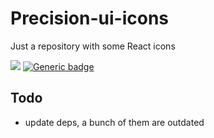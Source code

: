 <!-- # @iit/precision-ui-icons -->

# Precision-ui-icons

Just a repository with some React icons

[![](https://img.shields.io/npm/v/@iit/precision-ui-icons.svg)](https://www.npmjs.com/package/@iit/precision-ui-icons) [![Generic badge](https://img.shields.io/badge/version-0.3.0-<COLOR>.svg)](https://github.com/wowxoxo/precision-ui-icons)

## Todo
- update deps, a bunch of them are outdated